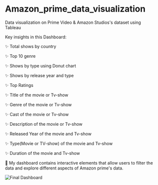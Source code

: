 # Amazon_prime_data_visualization

Data visualization on Prime Video & Amazon Studios's dataset using Tableau


Key insights in this Dashboard:

✨ Total shows by country

✨ Top 10 genre

✨ Shows by type using Donut chart

✨ Shows by release year and type

✨ Top Ratings

✨ Title of the movie or Tv-show

✨ Genre of the movie or Tv-show

✨ Cast of the movie or Tv-show

✨ Description of the movie or Tv-show

✨ Released Year of the movie and Tv-show

✨ Type(Movie or TV-show) of the movie and Tv-show

✨ Duration of the movie and Tv-show


🎉 My dashboard contains interactive elements that allow users to filter the data and explore different aspects of Amazon prime's data.


![Final Dashboard](https://github.com/iamnithishwar/Amazon_prime_data_visualization/assets/108410047/9b251255-28f7-4bcf-8a13-287e4811f31f)
